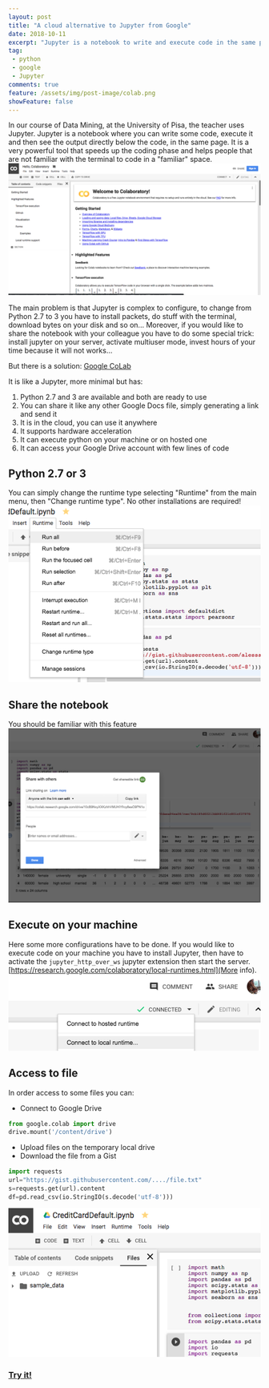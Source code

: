 ```yaml
---
layout: post
title: "A cloud alternative to Jupyter from Google"
date: 2018-10-11
excerpt: "Jupyter is a notebook to write and execute code in the same page. Google have created a tool that is like Jupyter but easier to use"
tag:
 - python
 - google
 - Jupyter
comments: true
feature: /assets/img/post-image/colab.png
showFeature: false
---
```

In our course of Data Mining, at the University of Pisa, the teacher uses Jupyter. Jupyter is a notebook where you can write some code, execute it and then see the output directly below the code, in the same page. It is a very powerful tool that speeds up the coding phase and helps people that are not familiar with the terminal to code in a "familiar" space.
![Google Colab](/assets/img/post-image/colab-screen.png)

The main problem is that Jupyter is complex to configure, to change from Python 2.7 to 3 you have to install packets, do stuff with the terminal, download bytes on your disk and so on... Moreover, if you would like to share the notebook with your colleague you have to do some special trick: install jupyter on your server, activate multiuser mode, invest hours of your time because it will not works...

But there is a solution: [Google CoLab](https://colab.research.google.com/)

It is like a Jupyter, more minimal but has:
 1. Python 2.7 and 3 are available and both are ready to use
 2. You can share it like any other Google Docs file, simply generating a link and send it
 3. It is in the cloud, you can use it anywhere
 4. It supports hardware acceleration
 5. It can execute python on your machine or on hosted one
 6. It can access your Google Drive account with few lines of code

## Python 2.7 or 3
You can simply change the runtime type selecting "Runtime" from the main menu, then "Change runtime type". No other installations are required!
![Google Colab](/assets/img/post-image/colab-runtime.png)

## Share the notebook
You should be familiar with this feature
![Google Colab](/assets/img/post-image/colab-share.png)

## Execute on your machine
Here some more configurations have to be done. If you would like to execute code on your machine you have to install Jupyter, then have to activate the `jupyter_http_over_ws` jupyter extension then start the server. [https://research.google.com/colaboratory/local-runtimes.html](More info).
![Google Colab](/assets/img/post-image/colab-host.png)

## Access to file
In order access to some files you can:

 - Connect to Google Drive

```python
from google.colab import drive
drive.mount('/content/drive')
```

 - Upload files on the temporary local drive
 - Download the file from a Gist

```python
import requests
url="https://gist.githubusercontent.com/..../file.txt"
s=requests.get(url).content
df=pd.read_csv(io.StringIO(s.decode('utf-8')))
```

![Google Colab](/assets/img/post-image/colab-file.png)

### [Try it!](https://colab.research.google.com/)